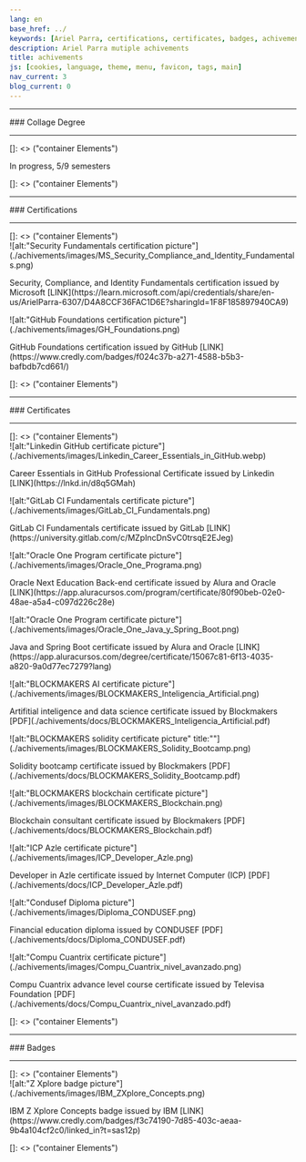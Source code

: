```yaml
---
lang: en
base_href: ../
keywords: [Ariel Parra, certifications, certificates, badges, achivements, degree, diploma]
description: Ariel Parra mutiple achivements
title: achivements
js: [cookies, language, theme, menu, favicon, tags, main]
nav_current: 3
blog_current: 0
---
```

<div class="container">
    <div class="card" data-tags="degree">
      <hr>
      <div class="center">
        ### Collage Degree
      </div>
      <hr> 
    </div>
  </div>[]: <> ("container Elements")
  <div class="container grid">
    <div class="card" data-tags="degree">
      <div class="center">
        <p>In progress, 5/9 semesters</p>
      </div>
      <div class="progress-bar">
        <div class="progress" style="width: 55.55%;"></div>
      </div>
    </div>
  </div>[]: <> ("container Elements")
  <div class="container">
    <div class="card" data-tags="certification">
      <hr>
      <div class="center">
        ### Certifications
      </div>
      <hr>
    </div>
  </div>[]: <> ("container Elements")
  <div class="container grid max-width">
    <div class="card" data-tags="certification cybersecurity">
      ![alt:"Security Fundamentals certification picture"](./achivements/images/MS_Security_Compliance_and_Identity_Fundamentals.png)
      <div class="center">
        <p>
          Security, Compliance, and Identity Fundamentals certification issued by Microsoft
          [LINK](https://learn.microsoft.com/api/credentials/share/en-us/ArielParra-6307/D4A8CCF36FAC1D6E?sharingId=1F8F185897940CA9)
        </p>
      </div>
    </div>
    <div class="card" data-tags="certification devops">
      ![alt:"GitHub Foundations certification picture"](./achivements/images/GH_Foundations.png)
      <div class="center">
        <p>
          GitHub Foundations certification issued by GitHub
          [LINK](https://www.credly.com/badges/f024c37b-a271-4588-b5b3-bafbdb7cd661/)
        </p>
      </div>
    </div>
  </div>[]: <> ("container Elements")
  <div class="container">
    <div class="card" data-tags="certificate">
      <hr>
      <div class="center">
        ### Certificates
      </div>
      <hr>
    </div>
  </div>[]: <> ("container Elements")
  <div class="container grid max-width">
    <div class="card" data-tags="certificate devops">
      ![alt:"Linkedin GitHub certificate picture"](./achivements/images/Linkedin_Career_Essentials_in_GitHub.webp)
      <div class="center">
        <p>
          Career Essentials in GitHub Professional Certificate issued by Linkedin
          [LINK](https://lnkd.in/d8q5GMah)
        </p>
      </div>
    </div>
    <div class="card" data-tags="certificate devops">
      ![alt:"GitLab CI Fundamentals certificate picture"](./achivements/images/GitLab_CI_Fundamentals.png)
      <div class="center">
        <p>
          GitLab CI Fundamentals certificate issued by GitLab
          [LINK](https://university.gitlab.com/c/MZpIncDnSvC0trsqE2EJeg)
        </p>
      </div>
    </div>
    <div class="card" data-tags="certificate progamming">
      ![alt:"Oracle One Program certificate picture"](./achivements/images/Oracle_One_Programa.png)
      <div class="center">
        <p>
          Oracle Next Education Back-end certificate issued by Alura and Oracle
          [LINK](https://app.aluracursos.com/program/certificate/80f90beb-02e0-48ae-a5a4-c097d226c28e)
        </p>
      </div>
    </div>
    <div class="card" data-tags="certificate progamming">
      ![alt:"Oracle One Program certificate picture"](./achivements/images/Oracle_One_Java_y_Spring_Boot.png)
      <div class="center">
        <p>
          Java and Spring Boot certificate issued by Alura and Oracle
          [LINK](https://app.aluracursos.com/degree/certificate/15067c81-6f13-4035-a820-9a0d77ec7279?lang)
        </p>
      </div>
    </div>
    <div class="card" data-tags="certificate datascience ai">
      ![alt:"BLOCKMAKERS AI certificate picture"](./achivements/images/BLOCKMAKERS_Inteligencia_Artificial.png)
      <div class="center">
        <p>
          Artifitial inteligence and data science certificate issued by Blockmakers
          [PDF](./achivements/docs/BLOCKMAKERS_Inteligencia_Artificial.pdf)
        </p>
      </div>
    </div>
    <div class="card" data-tags="certificate blockchain progamming">
     ![alt:"BLOCKMAKERS solidity certificate picture" title:""](./achivements/images/BLOCKMAKERS_Solidity_Bootcamp.png)
      <div class="center">
        <p>
          Solidity bootcamp certificate issued by Blockmakers
          [PDF](./achivements/docs/BLOCKMAKERS_Solidity_Bootcamp.pdf)
        </p>
      </div>
    </div>
    <div class="card" data-tags="certificate blockchain">
      ![alt:"BLOCKMAKERS blockchain certificate picture"](./achivements/images/BLOCKMAKERS_Blockchain.png)
      <div class="center">
        <p>
          Blockchain consultant certificate issued by Blockmakers
          [PDF](./achivements/docs/BLOCKMAKERS_Blockchain.pdf)
        </p>
      </div>
    </div>
    <div class="card" data-tags="certificate blockchain progamming">
      ![alt:"ICP Azle certificate picture"](./achivements/images/ICP_Developer_Azle.png)
      <div class="center">
        <p>
          Developer in Azle certificate issued by Internet Computer  (ICP)
          [PDF](./achivements/docs/ICP_Developer_Azle.pdf)
        </p>
      </div>
    </div>
    <div class="card" data-tags="certificate">
      ![alt:"Condusef Diploma picture"](./achivements/images/Diploma_CONDUSEF.png)
      <div class="center">
        <p>
          Financial education diploma issued by CONDUSEF
          [PDF](./achivements/docs/Diploma_CONDUSEF.pdf)
        </p>
      </div>
    </div>
    <div class="card" data-tags="certificate">
      ![alt:"Compu Cuantrix certificate picture"](./achivements/images/Compu_Cuantrix_nivel_avanzado.png)
      <div class="center">
        <p>
          Compu Cuantrix advance level course certificate issued by Televisa Foundation
          [PDF](./achivements/docs/Compu_Cuantrix_nivel_avanzado.pdf)
        </p>
      </div>
    </div>
  </div>[]: <> ("container Elements")
  <div class="container">
    <div class="card" data-tags="badge">
      <hr>
      <div class="center">
        ### Badges
      </div>
      <hr>
    </div>
  </div>[]: <> ("container Elements")
  <div class="container grid max-width">
    <div class="card" data-tags="badge cloud networks">
      ![alt:"Z Xplore badge picture"](./achivements/images/IBM_ZXplore_Concepts.png)
      <div class="center">
        <p>
          IBM Z Xplore Concepts badge issued by IBM
          [LINK](https://www.credly.com/badges/f3c74190-7d85-403c-aeaa-9b4a104cf2c0/linked_in?t=sas12p)
        </p>
      </div>
    </div>
  </div>[]: <> ("container Elements")

